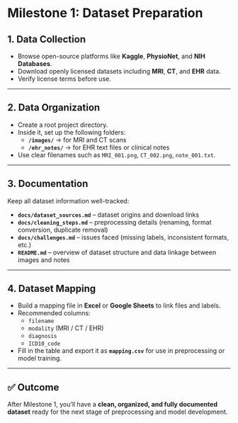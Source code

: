 # Milestone 1: Dataset Preparation

## 1. Data Collection
- Browse open-source platforms like **Kaggle**, **PhysioNet**, and **NIH Databases**.  
- Download openly licensed datasets including **MRI**, **CT**, and **EHR** data.  
- Verify license terms before use.

---

## 2. Data Organization
- Create a root project directory.  
- Inside it, set up the following folders:
  - **`/images/`** → for MRI and CT scans  
  - **`/ehr_notes/`** → for EHR text files or clinical notes  
- Use clear filenames such as `MRI_001.png`, `CT_002.png`, `note_001.txt`.

---

## 3. Documentation
Keep all dataset information well-tracked:

- **`docs/dataset_sources.md`** – dataset origins and download links  
- **`docs/cleaning_steps.md`** – preprocessing details (renaming, format conversion, duplicate removal)  
- **`docs/challenges.md`** – issues faced (missing labels, inconsistent formats, etc.)  
- **`README.md`** – overview of dataset structure and data linkage between images and notes

---

## 4. Dataset Mapping
- Build a mapping file in **Excel** or **Google Sheets** to link files and labels.  
- Recommended columns:
  - `filename`  
  - `modality` (MRI / CT / EHR)  
  - `diagnosis`  
  - `ICD10_code`  
- Fill in the table and export it as **`mapping.csv`** for use in preprocessing or model training.

---

## ✅ Outcome
After Milestone 1, you’ll have a **clean, organized, and fully documented dataset** ready for the next stage of preprocessing and model development.
